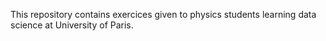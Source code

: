 This repository contains exercices given to physics students learning data science at University of Paris.
